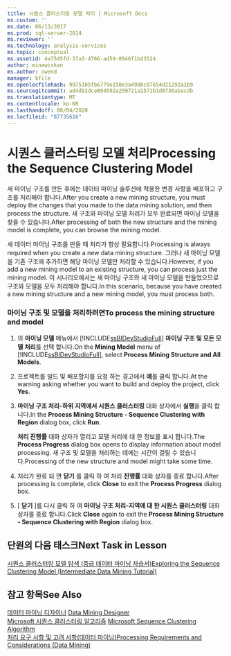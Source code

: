 ```yaml
---
title: 시퀀스 클러스터링 모델 처리 | Microsoft Docs
ms.custom: ''
ms.date: 06/13/2017
ms.prod: sql-server-2014
ms.reviewer: ''
ms.technology: analysis-services
ms.topic: conceptual
ms.assetid: 4a7545fd-37a3-4766-ad59-0946f1bd3524
author: minewiskan
ms.author: owend
manager: kfile
ms.openlocfilehash: 9975105fb6779e150e3a498bc87654d21292a1b9
ms.sourcegitcommit: ad4d92dce894592a259721a1571b1d8736abacdb
ms.translationtype: MT
ms.contentlocale: ko-KR
ms.lasthandoff: 08/04/2020
ms.locfileid: "87735616"
---
```

# <a name="processing-the-sequence-clustering-model"></a><span data-ttu-id="67e8b-102">시퀀스 클러스터링 모델 처리</span><span class="sxs-lookup"><span data-stu-id="67e8b-102">Processing the Sequence Clustering Model</span></span>
  <span data-ttu-id="67e8b-103">새 마이닝 구조를 만든 후에는 데이터 마이닝 솔루션에 적용한 변경 사항을 배포하고 구조를 처리해야 합니다.</span><span class="sxs-lookup"><span data-stu-id="67e8b-103">After you create a new mining structure, you must deploy the changes that you made to the data mining solution, and then process the structure.</span></span> <span data-ttu-id="67e8b-104">새 구조와 마이닝 모델 처리가 모두 완료되면 마이닝 모델을 찾을 수 있습니다.</span><span class="sxs-lookup"><span data-stu-id="67e8b-104">After processing of both the new structure and the mining model is complete, you can browse the mining model.</span></span>  
  
 <span data-ttu-id="67e8b-105">새 데이터 마이닝 구조를 만들 때 처리가 항상 필요합니다.</span><span class="sxs-lookup"><span data-stu-id="67e8b-105">Processing is always required when you create a new data mining structure.</span></span> <span data-ttu-id="67e8b-106">그러나 새 마이닝 모델을 기존 구조에 추가하면 해당 마이닝 모델만 처리할 수 있습니다.</span><span class="sxs-lookup"><span data-stu-id="67e8b-106">However, if you add a new mining model to an existing structure, you can process just the mining model.</span></span> <span data-ttu-id="67e8b-107">이 시나리오에서는 새 마이닝 구조와 새 마이닝 모델을 만들었으므로 구조와 모델을 모두 처리해야 합니다.</span><span class="sxs-lookup"><span data-stu-id="67e8b-107">In this scenario, because you have created a new mining structure and a new mining model, you must process both.</span></span>  
  
### <a name="to-process-the-mining-structure-and-model"></a><span data-ttu-id="67e8b-108">마이닝 구조 및 모델을 처리하려면</span><span class="sxs-lookup"><span data-stu-id="67e8b-108">To process the mining structure and model</span></span>  
  
1.  <span data-ttu-id="67e8b-109">의 **마이닝 모델** 메뉴에서 [!INCLUDE[ssBIDevStudioFull](../includes/ssbidevstudiofull-md.md)] **마이닝 구조 및 모든 모델 처리**를 선택 합니다.</span><span class="sxs-lookup"><span data-stu-id="67e8b-109">On the **Mining Model** menu of [!INCLUDE[ssBIDevStudioFull](../includes/ssbidevstudiofull-md.md)], select **Process Mining Structure and All Models**.</span></span>  
  
2.  <span data-ttu-id="67e8b-110">프로젝트를 빌드 및 배포할지를 요청 하는 경고에서 **예**를 클릭 합니다.</span><span class="sxs-lookup"><span data-stu-id="67e8b-110">At the warning asking whether you want to build and deploy the project, click **Yes**.</span></span>  
  
3.  <span data-ttu-id="67e8b-111">**마이닝 구조 처리-하위 지역에서 시퀀스 클러스터링** 대화 상자에서 **실행**을 클릭 합니다.</span><span class="sxs-lookup"><span data-stu-id="67e8b-111">In the **Process Mining Structure - Sequence Clustering with Region** dialog box, click **Run**.</span></span>  
  
     <span data-ttu-id="67e8b-112">**처리 진행률** 대화 상자가 열리고 모델 처리에 대 한 정보를 표시 합니다.</span><span class="sxs-lookup"><span data-stu-id="67e8b-112">The **Process Progress** dialog box opens to display information about model processing.</span></span> <span data-ttu-id="67e8b-113">새 구조 및 모델을 처리하는 데에는 시간이 걸릴 수 있습니다.</span><span class="sxs-lookup"><span data-stu-id="67e8b-113">Processing of the new structure and model might take some time.</span></span>  
  
4.  <span data-ttu-id="67e8b-114">처리가 완료 되 면 **닫기** 를 클릭 하 여 처리 **진행률** 대화 상자를 종료 합니다.</span><span class="sxs-lookup"><span data-stu-id="67e8b-114">After processing is complete, click **Close** to exit the **Process Progress** dialog box.</span></span>  
  
5.  <span data-ttu-id="67e8b-115">[ **닫기** ]를 다시 클릭 하 여 **마이닝 구조 처리-지역에 대 한 시퀀스 클러스터링** 대화 상자를 종료 합니다.</span><span class="sxs-lookup"><span data-stu-id="67e8b-115">Click **Close** again to exit the **Process Mining Structure - Sequence Clustering with Region** dialog box.</span></span>  
  
## <a name="next-task-in-lesson"></a><span data-ttu-id="67e8b-116">단원의 다음 태스크</span><span class="sxs-lookup"><span data-stu-id="67e8b-116">Next Task in Lesson</span></span>  
 [<span data-ttu-id="67e8b-117">시퀀스 클러스터링 모델 탐색 &#40;중급 데이터 마이닝 자습서&#41;</span><span class="sxs-lookup"><span data-stu-id="67e8b-117">Exploring the Sequence Clustering Model &#40;Intermediate Data Mining Tutorial&#41;</span></span>](../../2014/tutorials/exploring-the-sequence-clustering-model-intermediate-data-mining-tutorial.md)  
  
## <a name="see-also"></a><span data-ttu-id="67e8b-118">참고 항목</span><span class="sxs-lookup"><span data-stu-id="67e8b-118">See Also</span></span>  
 <span data-ttu-id="67e8b-119">[데이터 마이닝 디자이너](../../2014/analysis-services/data-mining/data-mining-designer.md) </span><span class="sxs-lookup"><span data-stu-id="67e8b-119">[Data Mining Designer](../../2014/analysis-services/data-mining/data-mining-designer.md) </span></span>  
 <span data-ttu-id="67e8b-120">[Microsoft 시퀀스 클러스터링 알고리즘](../../2014/analysis-services/data-mining/microsoft-sequence-clustering-algorithm.md) </span><span class="sxs-lookup"><span data-stu-id="67e8b-120">[Microsoft Sequence Clustering Algorithm](../../2014/analysis-services/data-mining/microsoft-sequence-clustering-algorithm.md) </span></span>  
 [<span data-ttu-id="67e8b-121">처리 요구 사항 및 고려 사항&#40;데이터 마이닝&#41;</span><span class="sxs-lookup"><span data-stu-id="67e8b-121">Processing Requirements and Considerations &#40;Data Mining&#41;</span></span>](../../2014/analysis-services/data-mining/processing-requirements-and-considerations-data-mining.md)  
  
  
